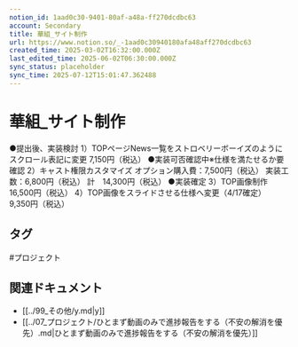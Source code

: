 ```yaml
---
notion_id: 1aad0c30-9401-80af-a48a-ff270dcdbc63
account: Secondary
title: 華組_サイト制作
url: https://www.notion.so/_-1aad0c30940180afa48aff270dcdbc63
created_time: 2025-03-02T16:32:00.000Z
last_edited_time: 2025-06-02T06:30:00.000Z
sync_status: placeholder
sync_time: 2025-07-12T15:01:47.362488
---
```

# 華組_サイト制作

●提出後、実装検討
1）TOPページNews一覧をストロベリーボーイズのようにスクロール表記に変更
7,150円（税込）
●実装可否確認中※仕様を満たせるか要確認
2）キャスト権限カスタマイズ
オプション購入費：7,500円（税込）
実装工数：6,800円（税込）
計　14,300円（税込）
●実装確定
3）TOP画像制作
16,500円（税込）
4）TOP画像をスライドさせる仕様へ変更（4/17確定）
9,350円（税込）

## タグ

#プロジェクト 

## 関連ドキュメント

- [[../99_その他/y.md|y]]
- [[../07_プロジェクト/ひとまず動画のみで進捗報告をする（不安の解消を優先）.md|ひとまず動画のみで進捗報告をする（不安の解消を優先）]]
